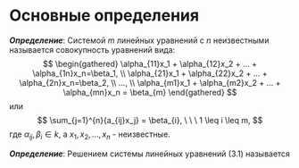 # Основные определения
***Определение***:
Системой $m$ линейных уравнений с $n$ неизвестными называется совокупность уравнений вида:
$$
\begin{gathered}
\alpha_{11}x_1 + \alpha_{12}x_2 + ... + \alpha_{1n}x_n=\beta_1, \\
\alpha_{21}x_1 + \alpha_{22}x_2 + ... + \alpha_{2n}x_n=\beta_2, \\
..., \\
\alpha_{m1}x_1 + \alpha_{m2}x_2 + ... + \alpha_{mn}x_n = \beta_{m}
\end{gathered}
$$
или 
$$
\sum_{j=1}^{n}{a_{ij}x_j} = \beta_{i}, \ \ \ 1 \leq i \leq m,
$$
где $\alpha_{ij}, \beta_i \in k,$ а $x_1, x_2, ..., x_n$ - неизвестные.

***Определение***:
Решением системы линейных уравнений $(3.1)$ называется 